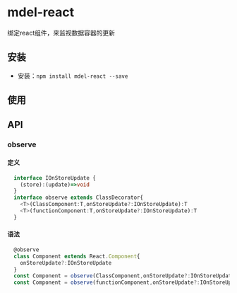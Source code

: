 # mdel-react
绑定react组件，来监视数据容器的更新

## 安装

* 安装：`npm install mdel-react --save`

## 使用

## API
### observe

#### 定义
```typescript jsx
  interface IOnStoreUpdate {
    (store):(update)=>void
  }
  interface observe extends ClassDecorator{
    <T>(ClassComponent:T,onStoreUpdate?:IOnStoreUpdate):T
    <T>(functionComponent:T,onStoreUpdate?:IOnStoreUpdate):T
  }
```
#### 语法
```jsx harmony
  @observe
  class Component extends React.Component{
    onStoreUpdate?:IOnStoreUpdate
  }
  const Component = observe(ClassComponent,onStoreUpdate?:IOnStoreUpdate);
  const Component = observe(functionComponent,onStoreUpdate?:IOnStoreUpdate);
```
